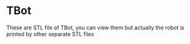 # TBot
These are STL file of TBot, you can view them but actually the robot is printed by other separate STL files
